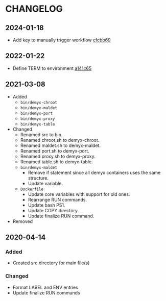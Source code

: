 # CHANGELOG

## 2024-01-18
- Add key to manually trigger workflow [cfcbb69](https://github.com/demyxsh/utilities/commit/cfcbb69e32190d910553fd3c481f576bf60a59af)

## 2022-01-22
- Define TERM to environment [a141c65](https://github.com/demyxsh/utilities/commit/a141c6530ae6744dd7420d2a247b2f3ee14d4ab9)

## 2021-03-08
- Added
    - `bin/demyx-chroot`
    - `bin/demyx-maldet`
    - `bin/demyx-port`
    - `bin/demyx-proxy`
    - `bin/demyx-table`
- Changed
    - Renamed src to bin.
    - Renamed chroot.sh to demyx-chroot.
    - Renamed maldet.sh to demyx-maldet.
    - Renamed port.sh to demyx-port.
    - Renamed proxy.sh to demyx-proxy.
    - Renamed table.sh to demyx-table.
    - `bin/demyx-maldet`
        - Remove if statement since all demyx containers uses the same structure.
        - Update variable.
    - `Dockerfile`
        - Update core variables with support for old ones.
        - Rearrange RUN commands.
        - Update bash PS1.
        - Update COPY directory.
        - Update finalize RUN command.
- Removed

## 2020-04-14
### Added
- Created src directory for main file(s)
### Changed
- Format LABEL and ENV entries
- Update finalize RUN commands
